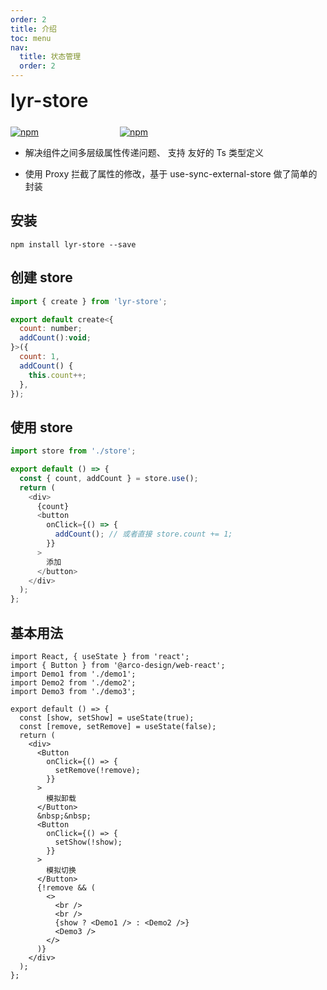 ```yaml
---
order: 2
title: 介绍
toc: menu
nav:
  title: 状态管理
  order: 2
---
```


<div style="display:flex;align-items:center;margin-bottom:24px">
  <span style="font-size:30px;font-weight:600;display:inline-block;">lyr-store</span>
</div>
<p style="display:flex;justify-content:space-between;width:220px">
  <a href="https://npmmirror.com/package/lyr-store">
    <img alt="npm" src="http://center.yunliang.cloud/npm/version?package=lyr-store">
  </a>
  <a href="https://npmmirror.com/package/lyr-store">
    <img alt="npm" src="http://center.yunliang.cloud/npm/downloads?package=lyr-store">
  </a>
</p>

<Alert type='success'>

- 解决组件之间多层级属性传递问题、 支持 友好的 Ts 类型定义

- 使用 Proxy 拦截了属性的修改，基于 use-sync-external-store 做了简单的封装

</Alert>

## 安装

```shell
npm install lyr-store --save
```

## 创建 store

```js | plus
import { create } from 'lyr-store';

export default create<{
  count: number;
  addCount():void;
}>({
  count: 1,
  addCount() {
    this.count++;
  },
});
```

## 使用 store

```js | plus
import store from './store';

export default () => {
  const { count, addCount } = store.use();
  return (
    <div>
      {count}
      <button
        onClick={() => {
          addCount(); // 或者直接 store.count += 1;
        }}
      >
        添加
      </button>
    </div>
  );
};
```

## 基本用法

```tsx
import React, { useState } from 'react';
import { Button } from '@arco-design/web-react';
import Demo1 from './demo1';
import Demo2 from './demo2';
import Demo3 from './demo3';

export default () => {
  const [show, setShow] = useState(true);
  const [remove, setRemove] = useState(false);
  return (
    <div>
      <Button
        onClick={() => {
          setRemove(!remove);
        }}
      >
        模拟卸载
      </Button>
      &nbsp;&nbsp;
      <Button
        onClick={() => {
          setShow(!show);
        }}
      >
        模拟切换
      </Button>
      {!remove && (
        <>
          <br />
          <br />
          {show ? <Demo1 /> : <Demo2 />}
          <Demo3 />
        </>
      )}
    </div>
  );
};
```
